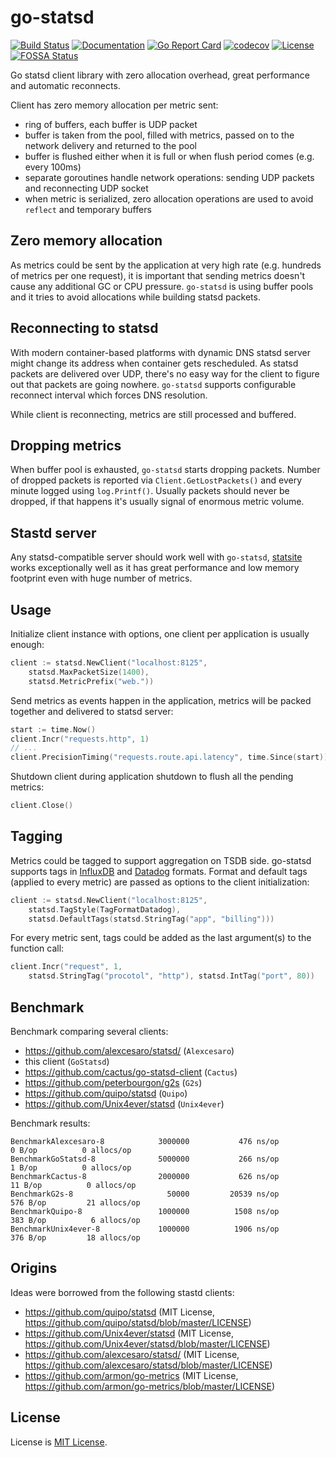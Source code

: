 # go-statsd

[![Build Status](https://travis-ci.org/morfien101/go-statsd.svg?branch=master)](https://travis-ci.org/morfien101/go-statsd)
[![Documentation](https://godoc.org/github.com/morfien101/go-statsd?status.svg)](http://godoc.org/github.com/morfien101/go-statsd)
[![Go Report Card](https://goreportcard.com/badge/github.com/morfien101/go-statsd)](https://goreportcard.com/report/github.com/morfien101/go-statsd)
[![codecov](https://codecov.io/gh/morfien101/go-statsd/branch/master/graph/badge.svg)](https://codecov.io/gh/morfien101/go-statsd)
[![License](https://img.shields.io/github/license/morfien101/go-statsd.svg?maxAge=2592000)](https://github.com/morfien101/go-statsd/LICENSE)
[![FOSSA Status](https://app.fossa.io/api/projects/git%2Bgithub.com%2Fmorfien101%2Fgo-statsd.svg?type=shield)](https://app.fossa.io/projects/git%2Bgithub.com%2Fmorfien101%2Fgo-statsd?ref=badge_shield)

Go statsd client library with zero allocation overhead, great performance and automatic
reconnects.

Client has zero memory allocation per metric sent:

* ring of buffers, each buffer is UDP packet
* buffer is taken from the pool, filled with metrics, passed on to the network delivery and
returned to the pool
* buffer is flushed either when it is full or when flush period comes (e.g. every 100ms)
* separate goroutines handle network operations: sending UDP packets and reconnecting UDP socket
* when metric is serialized, zero allocation operations are used to avoid `reflect` and temporary buffers

## Zero memory allocation

As metrics could be sent by the application at very high rate (e.g. hundreds of metrics per one request),
it is important that sending metrics doesn't cause any additional GC or CPU pressure. `go-statsd` is using
buffer pools and it tries to avoid allocations while building statsd packets.

## Reconnecting to statsd

With modern container-based platforms with dynamic DNS statsd server might change its address when container
gets rescheduled. As statsd packets are delivered over UDP, there's no easy way for the client to figure out
that packets are going nowhere. `go-statsd` supports configurable reconnect interval which forces DNS resolution.

While client is reconnecting, metrics are still processed and buffered.

## Dropping metrics

When buffer pool is exhausted, `go-statsd` starts dropping packets. Number of dropped packets is reported via
`Client.GetLostPackets()` and every minute logged using `log.Printf()`. Usually packets should never be dropped,
if that happens it's usually signal of enormous metric volume.

## Stastd server

Any statsd-compatible server should work well with `go-statsd`, [statsite](https://github.com/statsite/statsite) works
exceptionally well as it has great performance and low memory footprint even with huge number of metrics.

## Usage

Initialize client instance with options, one client per application is usually enough:

```go
client := statsd.NewClient("localhost:8125",
    statsd.MaxPacketSize(1400),
    statsd.MetricPrefix("web."))
```

Send metrics as events happen in the application, metrics will be packed together and
delivered to statsd server:

```go
start := time.Now()
client.Incr("requests.http", 1)
// ...
client.PrecisionTiming("requests.route.api.latency", time.Since(start))
```

Shutdown client during application shutdown to flush all the pending metrics:

```go
client.Close()
```

## Tagging

Metrics could be tagged to support aggregation on TSDB side. go-statsd supports
tags in [InfluxDB](https://github.com/influxdata/telegraf/tree/master/plugins/inputs/statsd)
and [Datadog](https://docs.datadoghq.com/developers/dogstatsd/#datagram-format) formats.
Format and default tags (applied to every metric) are passed as options
to the client initialization:

```go
client := statsd.NewClient("localhost:8125",
    statsd.TagStyle(TagFormatDatadog),
    statsd.DefaultTags(statsd.StringTag("app", "billing")))
```

For every metric sent, tags could be added as the last argument(s) to the function
call:

```go
client.Incr("request", 1,
    statsd.StringTag("procotol", "http"), statsd.IntTag("port", 80))
```


## Benchmark

Benchmark comparing several clients:

* https://github.com/alexcesaro/statsd/ (`Alexcesaro`)
* this client (`GoStatsd`)
* https://github.com/cactus/go-statsd-client (`Cactus`)
* https://github.com/peterbourgon/g2s (`G2s`)
* https://github.com/quipo/statsd (`Quipo`)
* https://github.com/Unix4ever/statsd (`Unix4ever`)

Benchmark results:

    BenchmarkAlexcesaro-8        	 3000000	       476 ns/op	       0 B/op	       0 allocs/op
    BenchmarkGoStatsd-8          	 5000000	       266 ns/op	       1 B/op	       0 allocs/op
    BenchmarkCactus-8            	 2000000	       626 ns/op	      11 B/op	       0 allocs/op
    BenchmarkG2s-8               	   50000	     20539 ns/op	     576 B/op	      21 allocs/op
    BenchmarkQuipo-8             	 1000000	      1508 ns/op	     383 B/op	       6 allocs/op
    BenchmarkUnix4ever-8         	 1000000	      1906 ns/op	     376 B/op	      18 allocs/op

## Origins

Ideas were borrowed from the following stastd clients:

* https://github.com/quipo/statsd (MIT License, https://github.com/quipo/statsd/blob/master/LICENSE)
* https://github.com/Unix4ever/statsd (MIT License, https://github.com/Unix4ever/statsd/blob/master/LICENSE)
* https://github.com/alexcesaro/statsd/ (MIT License, https://github.com/alexcesaro/statsd/blob/master/LICENSE)
* https://github.com/armon/go-metrics (MIT License, https://github.com/armon/go-metrics/blob/master/LICENSE)

## License

License is [MIT License](LICENSE).
